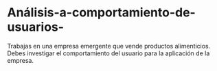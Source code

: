 # Análisis-a-comportamiento-de-usuarios-
Trabajas en una empresa emergente que vende productos alimenticios. Debes investigar el comportamiento del usuario para la aplicación de la empresa.
